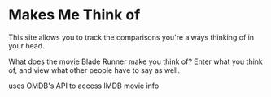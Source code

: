 # Makes Me Think of

This site allows you to track the comparisons you're always thinking of in your head.

What does the movie Blade Runner make you think of? Enter what you think of, and view what other people have to say as well.

uses OMDB's API to access IMDB movie info
